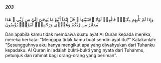 ##### 203

<span class="ayah">وَإِذَا لَمْ تَأْتِهِم بِـَٔايَةٍۢ قَالُوا۟ لَوْلَا ٱجْتَبَيْتَهَا ۚ قُلْ إِنَّمَآ أَتَّبِعُ مَا يُوحَىٰٓ إِلَىَّ مِن رَّبِّى ۚ هَٰذَا بَصَآئِرُ مِن رَّبِّكُمْ وَهُدًۭى وَرَحْمَةٌۭ لِّقَوْمٍۢ يُؤْمِنُونَ</span>

<span class="ayah_translation">Dan apabila kamu tidak membawa suatu ayat Al Quran kepada mereka, mereka berkata: "Mengapa tidak kamu buat sendiri ayat itu?" Katakanlah: "Sesungguhnya aku hanya mengikut apa yang diwahyukan dari Tuhanku kepadaku. Al Quran ini adalah bukti-bukti yang nyata dari Tuhanmu, petunjuk dan rahmat bagi orang-orang yang beriman".</span>
